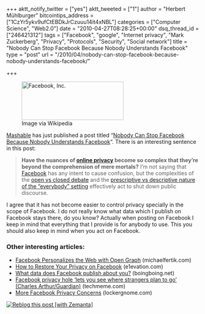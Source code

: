 +++
aktt_notify_twitter = ["yes"]
aktt_tweeted = ["1"]
author = "Herbert Mühlburger"
bitcointips_address = ["1CzYr5ykv9ufCtEBDkJrCzuuu14it4xNBL"]
categories = ["Computer Science", "Web2.0"]
date = "2010-04-27T08:28:25+00:00"
dsq_thread_id = ["246421312"]
tags = ["Facebook", "google", "Internet privacy", "Mark Zuckerberg", "Privacy", "Protocols", "Security", "Social network"]
title = "Nobody Can Stop Facebook Because Nobody Understands Facebook"
type = "post"
url = "/2010/04/nobody-can-stop-facebook-because-nobody-understands-facebook/"

+++
<div class="zemanta-img">
  <figure style="width: 266px" class="wp-caption aligncenter"><a href="http://commons.wikipedia.org/wiki/Image:Facebook.svg"><img title="Facebook, Inc." src="http://upload.wikimedia.org/wikipedia/commons/thumb/0/06/Facebook.svg/266px-Facebook.svg.png" alt="Facebook, Inc." width="266" height="100" /></a><figcaption class="wp-caption-text">Image via Wikipedia</figcaption></figure>
</div>

<a title="Mashable" href="http://mashable.com" target="_blank">Mashable</a> has just published a post titled &#8220;<a title="Nodoy can stop facebook because nobody understands facebook" href="http://mashable.com/2010/04/27/nobody-can-stop-facebook/" target="_blank">Nobody Can Stop Facebook Because Nobody Understands Facebook</a>&#8220;. There is an interesting sentence in this post:

> **Have the nuances of <a class="zem_slink" title="Internet privacy" rel="wikipedia" href="http://en.wikipedia.org/wiki/Internet_privacy">online privacy</a> become so complex that they’re beyond the comprehension of mere mortals?** I’m not saying that <a class="zem_slink" title="Facebook" rel="homepage" href="http://facebook.com">Facebook</a> has any intent to cause confusion, but the complexities of the <a href="http://mashable.com/2010/04/26/facebook-openness-debate/" target="_blank">open vs closed debate</a> and the <a href="http://mashable.com/2010/01/10/facebook-founder-on-privacy/" target="_blank">prescriptive vs descriptive nature of the “everybody” setting</a> effectively act to shut down public discourse.

I agree that it has not become easier to control privacy specially in the scope of Facebook. I do not really know what data which I publish on Facebook stays there, do you know? Actually when posting on Facebook I keep in mind that everything that I provide is for anybody to use. This you should also keep in mind when you act on Facebook.

### Other interesting articles:

<ul class="zemanta-article-ul">
  <li class="zemanta-article-ul-li">
    <a href="http://michaelfertik.com/news/facebook-personalizes-the-web-with-open-graph/">Facebook Personalizes the Web with Open Graph</a> (michaelfertik.com)
  </li>
  <li class="zemanta-article-ul-li">
    <a href="http://e1evation.com/2010/04/22/how-to-restore-your-privacy-on-facebook/">How to Restore Your Privacy on Facebook</a> (e1evation.com)
  </li>
  <li class="zemanta-article-ul-li">
    <a href="http://www.boingboing.net/2010/04/26/what-data-does-faceb.html">What data does Facebook publish about you?</a> (boingboing.net)
  </li>
  <li class="zemanta-article-ul-li">
    <a href="http://www.techmeme.com/100426/p37">Facebook privacy hole &#8216;lets you see where strangers plan to go&#8217; (Charles Arthur/Guardian)</a> (techmeme.com)
  </li>
  <li class="zemanta-article-ul-li">
    <a href="http://www.lockergnome.com/danwood/2010/03/31/more-facebook-privacy-concerns/">More Facebook Privacy Concerns</a> (lockergnome.com)
  </li>
</ul>

<div class="zemanta-pixie">
  <a class="zemanta-pixie-a" title="Reblog this post [with Zemanta]" href="http://reblog.zemanta.com/zemified/1d5747e3-fa05-410b-a61d-d395e3f93b06/"><img class="zemanta-pixie-img" src="http://img.zemanta.com/reblog_e.png?x-id=1d5747e3-fa05-410b-a61d-d395e3f93b06" alt="Reblog this post [with Zemanta]" /></a><span class="zem-script more-related pretty-attribution"></span>
</div>